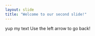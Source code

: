 ```yaml
---
layout: slide
title: "Welcome to our second slide!"
---
```

yup my text
Use the left arrow to go back!
